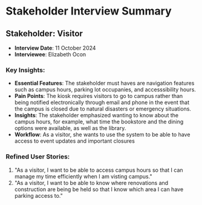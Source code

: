# Stakeholder Interview Summary

## Stakeholder: Visitor
- **Interview Date**: 11 October 2024
- **Interviewee**: Elizabeth Ocon

### Key Insights:
- **Essential Features**: The stakeholder must haves are navigation features such as campus hours, parking lot occupanies, and accesssibility hours. 
- **Pain Points**: The kiosk requires visitors to go to campus rather than being notified electronically through email and phone in the event that the campus is closed due to natural disasters or emergency situations.
- **Insights**: The stakeholder emphasized wanting to know about the campus hours, for example, what time the bookstore and the dining options were available, as well as the library.
- **Workflow**: As a visitor, she wants to use the system to be able to have access to event updates and important closures

### Refined User Stories:
1. "As a visitor, I want to be able to access campus hours so that I can manage my time efficiently when I am visting campus."
2. "As a visitor, I want to be able to know where renovations and construction are being be held so that I know which area I can have parking access to."